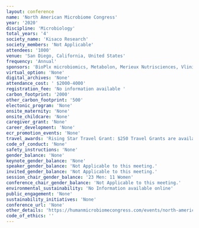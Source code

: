 ```yaml
---
layout: conference 
name: 'North American Microbiome Congress'
year: '2020'
discipline: 'Microbiology'
total_years: '4'
society_name: 'Kisaco Research'
society_members: 'Not Applicable'
attendees: '1000'
venue: 'San Diego, California, United States'
frequency: 'Annual'
sponsors: 'BioPlx microbiomics, Metabolon, Merieux Nutrisciences, Vlinical Microbiomics, Biose Industrie, Bio-Me Microbiome profiling, DLA Piper, Zymo Research, Symprove, Diversigen, COSMOID, QuayPharma, Baseclear'
virtual_option: 'None'
digital_archives: 'None'
attendance_cost: ' $2000-4000'
registration_fee: 'No information available '
carbon_footprint: '2000'
other_carbon_footprint: '500'
electonic_program: 'None'
onsite_maternity: 'None'
onsite_childcare: 'None'
caregiver_grant: 'None'
career_development: 'None'
ecr_promotion_events: 'None'
travel_awards: 'Rising Star Travel Grant: $250 Travel Grants are available for five young researchers (defined as having completed their PhD within the last 5 years). '
code_of_conduct: 'None'
safety_instructions: 'None'
gender_balance: 'None'
keynote_gender_balance: 'None'
speaker_gender_balance: 'Not Applicable to this meeting.'
invited_gender_balance: 'Not Applicable to this meeting.'
session_chair_gender_balance: '23 Men: 11 Women'
conference_chair_gender_balance: 'Not Applicable to this meeting.'
environmental_sustainability: 'No Information available online'
public_engagement: 'None'
sustainability_initiatives: 'None'
conference_url: 'None'
other_details: 'https://humanmicrobiomecongress.com/events/north-america-microbiome-congress'
code_of_ethics: ''
---
```

